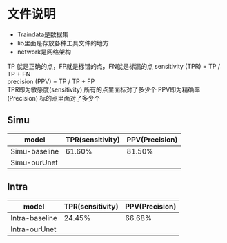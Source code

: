 # 文件说明
- Traindata是数据集
- lib里面是存放各种工具文件的地方
- network是网络架构 

TP 就是正确的点，FP就是标错的点，FN就是标漏的点
sensitivity (TPR) = TP / TP + FN  
precision (PPV) = TP / TP + FP  
TPR即为敏感度(sensitivity) 所有的点里面标对了多少个
PPV即为精确率(Precision) 标的点里面对了多少个


## Simu
|  model         |  TPR(sensitivity)  |  PPV(Precision)    |
|  ----          | ----  | ----    |
| Simu-baseline  | 61.60% |  81.50%  |
| Simu-ourUnet   |       |         |


## Intra
|  model         |  TPR(sensitivity)  |  PPV(Precision)    |
|  ----          | ----  | ----    |
| Intra-baseline | 24.45% |  66.68%  |
| Intra-ourUnet  |       |         |

